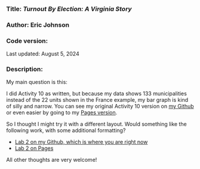 ### Title: _Turnout By Election: A Virginia Story_

### Author: Eric Johnson

### Code version:

Last updated: August 5, 2024

### Description:

My main question is this:

I did Activity 10 as written, but because my data shows 133 municipalities instead of the 22 units shown in the France example, my bar graph is kind of silly and narrow.  You can see my original Activity 10 version on [my Github](https://github.com/ericdmj/unit-3/) or even easier by going to my [Pages version](https://ericdmj.github.io/unit-3/).

So I thought I might try it with a different layout.  Would something like the following work, with some additional formatting?

* [Lab 2 on my Github, which is where you are right now](https://github.com/ericdmj/lab-2/)
* [Lab 2 on Pages](https://ericdmj.github.io/lab-2/)

All other thoughts are very welcome!